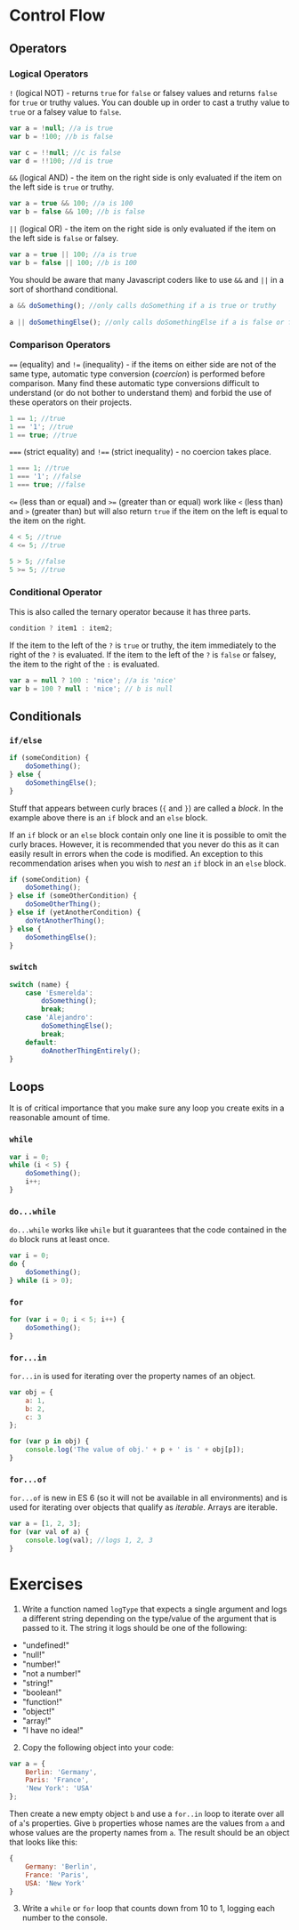 # Control Flow

## Operators

### Logical Operators
`!` (logical NOT) - returns `true` for `false` or falsey values and returns `false` for `true` or truthy values. You can double up in order to cast a truthy value to `true` or a falsey value to `false`.

```js
var a = !null; //a is true
var b = !100; //b is false

var c = !!null; //c is false
var d = !!100; //d is true
```

`&&` (logical AND) - the item on the right side is only evaluated if the item on the left side is `true` or truthy.

```js
var a = true && 100; //a is 100
var b = false && 100; //b is false
```

`||` (logical OR) - the item on the right side is only evaluated if the item on the left side is `false` or falsey.

```js
var a = true || 100; //a is true
var b = false || 100; //b is 100
```

You should be aware that many Javascript coders like to use `&&` and `||` in a sort of shorthand conditional.

```js
a && doSomething(); //only calls doSomething if a is true or truthy
  
a || doSomethingElse(); //only calls doSomethingElse if a is false or falsey
```

### Comparison Operators

`==` (equality) and `!=` (inequality) - if the items on either side are not of the same type, automatic type conversion (_coercion_) is performed before comparison. Many find these automatic type conversions difficult to understand (or do not bother to understand them) and forbid the use of these operators on their projects.

```js
1 == 1; //true
1 == '1'; //true
1 == true; //true
```

`===` (strict equality) and `!==` (strict inequality) - no coercion takes place.

```js
1 === 1; //true
1 === '1'; //false
1 === true; //false
```

`<=` (less than or equal) and `>=` (greater than or equal) work like `<` (less than) and `>` (greater than) but will also return `true` if the item on the left is equal to the item on the right.

```js
4 < 5; //true
4 <= 5; //true

5 > 5; //false
5 >= 5; //true
```

### Conditional Operator

This is also called the ternary operator because it has three parts.

```js
condition ? item1 : item2;
```

If the item to the left of the `?` is `true` or truthy, the item immediately to the right of the `?` is evaluated. If the item to the left of the `?` is `false` or falsey, the item to the right of the `:` is evaluated.

```js
var a = null ? 100 : 'nice'; //a is 'nice'
var b = 100 ? null : 'nice'; // b is null
```

## Conditionals

### `if/else`

```js
if (someCondition) {
    doSomething();
} else {
    doSomethingElse();
}
```

Stuff that appears between curly braces (`{` and `}`) are called a _block_. In the example above there is an `if` block and an `else` block. 

If an `if` block or an `else` block contain only one line it is possible to omit the curly braces. However, it is recommended that you never do this as it can easily result in errors when the code is modified. An exception to this recommendation arises when you wish to _nest_ an `if` block in an `else` block.

```js
if (someCondition) {
    doSomething();
} else if (someOtherCondition) {
    doSomeOtherThing();
} else if (yetAnotherCondition) {
    doYetAnotherThing();
} else {
    doSomethingElse();
}
```

### `switch`

```js
switch (name) {
    case 'Esmerelda':
        doSomething();
        break;
    case 'Alejandro':
        doSomethingElse();
        break;
    default:
        doAnotherThingEntirely();
}
```

## Loops

It is of critical importance that you make sure any loop you create exits in a reasonable amount of time.

### `while`

```js
var i = 0;
while (i < 5) {
    doSomething();
    i++;
}
```

### `do...while`

`do...while` works like `while` but it guarantees that the code contained in the `do` block runs at least once.

```js
var i = 0;
do {
    doSomething();
} while (i > 0);
```

### `for`

```js
for (var i = 0; i < 5; i++) {
    doSomething();
}
```

### `for...in`

`for...in` is used for iterating over the property names of an object.

```js
var obj = {
    a: 1,
    b: 2,
    c: 3
};

for (var p in obj) {
    console.log('The value of obj.' + p + ' is ' + obj[p]);
}
```

### `for...of`

`for...of` is new in ES 6 (so it will not be available in all environments) and is used for iterating over objects that qualify as _iterable_. Arrays are iterable.

```js
var a = [1, 2, 3];
for (var val of a) {
    console.log(val); //logs 1, 2, 3
}
```

# Exercises

1. Write a function named `logType` that expects a single argument and logs a different string depending on the type/value of the argument that is passed to it. The string it logs should be one of the following:

  * "undefined!"
  * "null!"
  * "number!"
  * "not a number!"
  * "string!"
  * "boolean!"
  * "function!"
  * "object!"
  * "array!"
  * "I have no idea!"


  
2. Copy the following object into your code:
  ```js
  var a = {
      Berlin: 'Germany',
      Paris: 'France',
      'New York': 'USA'
  };
  ```
  Then create a new empty object `b` and use a `for..in` loop to iterate over all of `a`'s properties. Give `b` properties whose names are the values from `a` and whose values are the property names from `a`. The result should be an object that looks like this:
    
  ```js
  {
      Germany: 'Berlin',
      France: 'Paris',
      USA: 'New York' 
  }
  ```
  
3. Write a `while` or `for` loop that counts down from 10 to 1, logging each number to the console.
